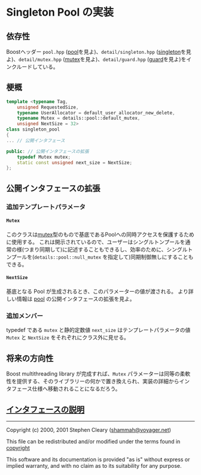 # Singleton Pool の実装

## 依存性

Boostヘッダー `pool.hpp` ([pool](pool.md)を見よ)、`detail/singleton.hpp` ([singleton](singleton.md)を見よ)、`detail/mutex.hpp` ([mutex](mutex.md)を見よ)、`detail/guard.hpp` ([guard](guard.md)を見よ)をインクルードしている。

## 梗概

```cpp
template <typename Tag,
	unsigned RequestedSize,
	typename UserAllocator = default_user_allocator_new_delete,
	typename Mutex = details::pool::default_mutex,
	unsigned NextSize = 32>
class singleton_pool
{
... // 公開インタフェース

public: // 公開インタフェースの拡張
	typedef Mutex mutex;
	static const unsigned next_size = NextSize;
};
```

## 公開インタフェースの拡張

### 追加テンプレートパラメータ

#### `Mutex`

このクラスは[mutex](mutex.md)型のもので基底であるPoolへの同時アクセスを保護するために使用する。
これは開示されているので、ユーザーはシングルトンプールを通常の様(つまり同期して)に記述することもできるし、効率のために、シングルトンプールを(`details::pool::null_mutex` を指定して)同期制御無しにすることもできる。

#### `NextSize`

基底となる Pool が生成されるとき、このパラメーターの値が渡される。
より詳しい情報は [pool](pool.md) の公開インタフェースの拡張を見よ。

### 追加メンバー

typedef である `mutex` と静的定数値 `next_size` はテンプレートパラメータの値 `Mutex` と `NextSize` をそれぞれにクラス外に見せる。

## 将来の方向性

Boost multithreading library が完成すれば、`Mutex` パラメーターは同等の柔軟性を提供する、そのライブラリーの何かで置き換えられ、実装の詳細からインタフェース仕様へ移動されることになるだろう。

## [インタフェースの説明](../interfaces/singleton_pool.md)

---

Copyright (c) 2000, 2001 Stephen Cleary ([shammah@voyager.net](mailto:shammah@voyager.net))

This file can be redistributed and/or modified under the terms found in [copyright](../copyright.md)

This software and its documentation is provided "as is" without express or implied warranty, and with no claim as to its suitability for any purpose.


